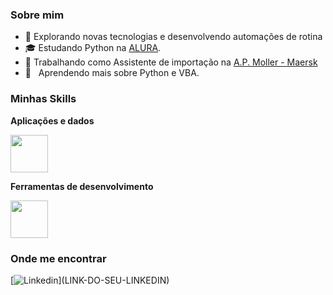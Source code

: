 <h3>Sobre mim</h3>

- 🤔 Explorando novas tecnologias e desenvolvendo automações de rotina
- 🎓 Estudando Python na <a href="[link da sua faculdade](https://www.alura.com.br)">ALURA</a>.
- 💼 Trabalhando como Assistente de importação na <a href="[LINK DA EMPRESA](https://www.maersk.com/)">A.P. Moller - Maersk</a>
- 🌱 &nbsp; Aprendendo mais sobre Python e VBA.

<h3>Minhas Skills</h3>

**Aplicações e dados**

<img src="https://cdn.jsdelivr.net/gh/devicons/devicon/icons/python/python-original-wordmark.svg" width="60" height="60"/>
          

**Ferramentas de desenvolvimento**


<img src="https://cdn.jsdelivr.net/gh/devicons/devicon/icons/vscode/vscode-original-wordmark.svg" width="60" height="60"/>
         

<br/>

<h3>Onde me encontrar</h3>

[![Linkedin](https://img.shields.io/badge/-Linkedin-blue?style=flat-square&logo=Linkedin&logoColor=white&link=[LINK-DO-SEU-LINKEDIN](https://www.linkedin.com/in/leosgsantos/))](LINK-DO-SEU-LINKEDIN)
